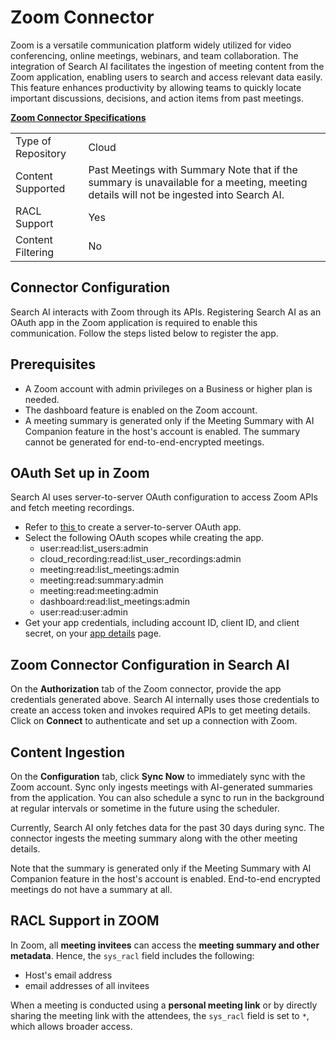 # Zoom Connector

Zoom is a versatile communication platform widely utilized for video conferencing, online meetings, webinars, and team collaboration. The integration of Search AI facilitates the ingestion of meeting content from the Zoom application, enabling users to search and access relevant data easily. This feature enhances productivity by allowing teams to quickly locate important discussions, decisions, and action items from past meetings.

**<span style="text-decoration:underline;">Zoom Connector Specifications</span>**


<table>
  <tr>
   <td>Type of Repository 
   </td>
   <td>Cloud
   </td>
  </tr>
  <tr>
   <td>Content Supported
   </td>
   <td>Past Meetings with Summary
   Note that if the summary is unavailable for a meeting, meeting details will not be ingested into Search AI.  
   </td>
  </tr>
  <tr>
   <td>RACL Support
   </td>
   <td>Yes
   </td>
  </tr>
  <tr>
   <td>Content Filtering
   </td>
   <td>No
   </td>
  </tr>
</table>



## Connector Configuration

Search AI interacts with Zoom through its APIs. Registering Search AI as an OAuth app in the Zoom application is required to enable this communication. Follow the steps listed below to register the app. 


## Prerequisites

* A Zoom account with admin privileges on a Business or higher plan is needed. 
* The dashboard feature is enabled on the Zoom account.  
* A meeting summary is generated only if the Meeting Summary with AI Companion feature in the host's account is enabled. The summary cannot be generated for end-to-end-encrypted meetings. 


## OAuth Set up in Zoom

Search AI uses server-to-server OAuth configuration to access Zoom APIs and fetch meeting recordings. 

* Refer to [this ](https://developers.zoom.us/docs/internal-apps/create/)to create a server-to-server OAuth app. 
* Select the following OAuth scopes while creating the app. 
    * user:read:list_users:admin
    * cloud_recording:read:list_user_recordings:admin
    * meeting:read:list_meetings:admin
    * meeting:read:summary:admin
    * meeting:read:meeting:admin
    * dashboard:read:list_meetings:admin 
    * user:read:user:admin
*  Get your app credentials, including account ID, client ID, and client secret, on your [app details](https://developers.zoom.us/docs/internal-apps/create/) page.


## Zoom Connector Configuration in Search AI

On the **Authorization** tab of the Zoom connector, provide the app credentials generated above. Search AI internally uses those credentials to create an access token and invokes required APIs to get meeting details. Click on **Connect** to authenticate and set up a connection with Zoom. 


## Content Ingestion

On the **Configuration** tab, click **Sync Now** to immediately sync with the Zoom account. Sync only ingests meetings with AI-generated summaries from the application. You can also schedule a sync to run in the background at regular intervals or sometime in the future using the scheduler. 

Currently, Search AI only fetches data for the past 30 days during sync. The connector ingests the meeting summary along with the other meeting details. 

Note that the summary is generated only if the Meeting Summary with AI Companion feature in the host's account is enabled. End-to-end encrypted meetings do not have a summary at all. 


## RACL Support in ZOOM

In Zoom, all **meeting invitees** can access the **meeting summary and other metadata**. Hence, the `sys_racl` field includes the following:

* Host's email address
* email addresses of all invitees

When a meeting is conducted using a **personal meeting link** or by directly sharing the meeting link with the attendees, the `sys_racl` field is set to `*`, which allows broader access.